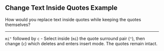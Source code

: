 ## Change Text Inside Quotes Example

How would you replace text inside quotes while keeping the quotes themselves?

---

`mi"` followed by `c` - Select inside (`mi`) the quote surround pair (`"`), then change (`c`) which deletes and enters insert mode. The quotes remain intact.

